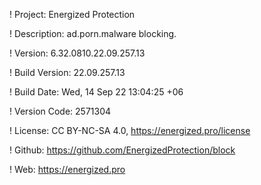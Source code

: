 ! Project: Energized Protection

! Description: ad.porn.malware blocking.

! Version: 6.32.0810.22.09.257.13

! Build Version: 22.09.257.13

! Build Date: Wed, 14 Sep 22 13:04:25 +06

! Version Code: 2571304

! License: CC BY-NC-SA 4.0, https://energized.pro/license

! Github: https://github.com/EnergizedProtection/block

! Web: https://energized.pro
